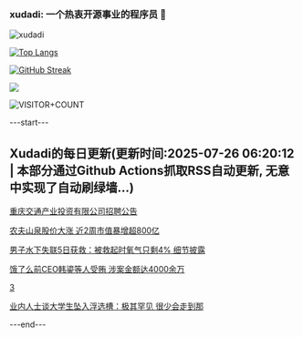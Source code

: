 ### xudadi: 一个热衷开源事业的程序员 👋

![xudadi](https://github-readme-stats-git-masterorgs-github-readme-stats-team.vercel.app/api?username=xudadi)

[![Top Langs](https://github-readme-stats.vercel.app/api/top-langs/?username=xudadi)](https://github.com/anuraghazra/github-readme-stats)

[![GitHub Streak](https://streak-stats.demolab.com?user=xudadi&locale=zh_Hans)](https://git.io/streak-stats)

![](https://raw.githubusercontent.com/xudadi/xudadi/main/assets/github-contribution-grid-snake.svg)

![VISITOR+COUNT](https://komarev.com/ghpvc/?username=xudadi&label=VISITOR+COUNT)


---start---

## Xudadi的每日更新(更新时间:2025-07-26 06:20:12 | 本部分通过Github Actions抓取RSS自动更新, 无意中实现了自动刷绿墙...)

[重庆交通产业投资有限公司招聘公告](https://www.gongkaoleida.com/article/2532810)

[农夫山泉股价大涨 近2周市值暴增超800亿](https://m.163.com/news/article/K5ANPQRC0512B07B.html)

[男子水下失联5日获救：被救起时氧气只剩4% 细节披露](https://m.163.com/news/article/K5AKQPRI0534P59R.html)

[饿了么前CEO韩鎏等人受贿 涉案金额达4000余万](https://m.163.com/news/article/K5AH62Q6051492T3.html)

[3](https://m.163.com/touch/news/sub/domestic)

[业内人士谈大学生坠入浮选槽：极其罕见 很少会走到那](https://m.163.com/news/article/K5A95FSI05129QAF.html)

---end---
